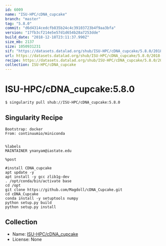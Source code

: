 ```yaml
---
id: 6009
name: "ISU-HPC/cDNA_cupcake"
branch: "master"
tag: "5.8.0"
commit: "d6d4314cedcfb835b24c4c39103723b4f9aa3bfa"
version: "17fb3cf214e5e57d1d654b28a7253dde"
build_date: "2018-12-18T23:11:37.990Z"
size_mb: 2137
size: 1050931231
sif: "https://datasets.datalad.org/shub/ISU-HPC/cDNA_cupcake/5.8.0/2018-12-18-d6d4314c-17fb3cf2/17fb3cf214e5e57d1d654b28a7253dde.simg"
url: https://datasets.datalad.org/shub/ISU-HPC/cDNA_cupcake/5.8.0/2018-12-18-d6d4314c-17fb3cf2/
recipe: https://datasets.datalad.org/shub/ISU-HPC/cDNA_cupcake/5.8.0/2018-12-18-d6d4314c-17fb3cf2/Singularity
collection: ISU-HPC/cDNA_cupcake
---
```


# ISU-HPC/cDNA_cupcake:5.8.0

```bash
$ singularity pull shub://ISU-HPC/cDNA_cupcake:5.8.0
```

## Singularity Recipe

```singularity
Bootstrap: docker
From: continuumio/miniconda


%labels
MAINTAINER ynanyam@iastate.edu

%post

#install CDNA_cupcake
apt update -y
apt install -y gcc zlib1g-dev
. /opt/conda/bin/activate base
cd /opt
git clone https://github.com/Magdoll/cDNA_Cupcake.git
cd cDNA_Cupcake
conda install -y setuptools numpy
python setup.py build
python setup.py install
```

## Collection

 - Name: [ISU-HPC/cDNA_cupcake](https://github.com/ISU-HPC/cDNA_cupcake)
 - License: None

